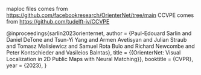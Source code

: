 maploc files comes from https://github.com/facebookresearch/OrienterNet/tree/main
CCVPE comes from https://github.com/tudelft-iv/CCVPE

@inproceedings{sarlin2023orienternet,
  author    = {Paul-Edouard Sarlin and
               Daniel DeTone and
               Tsun-Yi Yang and
               Armen Avetisyan and
               Julian Straub and
               Tomasz Malisiewicz and
               Samuel Rota Bulo and
               Richard Newcombe and
               Peter Kontschieder and
               Vasileios Balntas},
  title     = {{OrienterNet: Visual Localization in 2D Public Maps with Neural Matching}},
  booktitle = {CVPR},
  year      = {2023},
}
